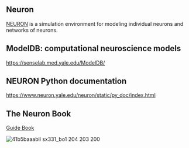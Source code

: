 ## Neuron
[NEURON](https://www.neuron.yale.edu/neuron/) is a simulation environment for modeling individual neurons and networks of neurons.


## ModelDB: computational neuroscience models
https://senselab.med.yale.edu/ModelDB/

## NEURON Python documentation
https://www.neuron.yale.edu/neuron/static/py_doc/index.html

## The Neuron Book
[Guide Book](https://www.amazon.com/NEURON-Book-Nicholas-T-Carnevale/dp/0521115639/ref=sr_1_1?s=books&ie=UTF8&qid=1536419942&sr=1-1&keywords=the+neuron+book)

![41b5baaabll _sx331_bo1 204 203 200_](https://user-images.githubusercontent.com/19909579/45587170-2a61db80-b93d-11e8-9caa-0abb602a2004.jpg)

